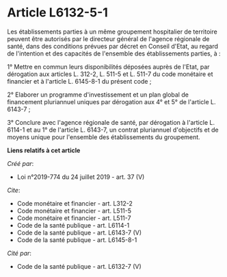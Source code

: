 # Article L6132-5-1

Les établissements parties à un même groupement hospitalier de territoire peuvent être autorisés par le directeur général de
l'agence régionale de santé, dans des conditions prévues par décret en Conseil d'Etat, au regard de l'intention et des
capacités de l'ensemble des établissements parties, à : 

1° Mettre en commun leurs disponibilités déposées auprès de l'Etat, par dérogation aux articles L. 312-2, L. 511-5 et L.
511-7 du code monétaire et financier et à l'article L. 6145-8-1 du présent code ; 

2° Elaborer un programme d'investissement et un plan global de financement pluriannuel uniques par dérogation aux 4° et 5° de
l'article L. 6143-7 ; 

3° Conclure avec l'agence régionale de santé, par dérogation à l'article L. 6114-1 et au 1° de l'article L. 6143-7, un
contrat pluriannuel d'objectifs et de moyens unique pour l'ensemble des établissements du groupement.

**Liens relatifs à cet article**

_Créé par_:

  - Loi n°2019-774 du 24 juillet 2019 - art. 37 (V)

_Cite_:

  - Code monétaire et financier - art. L312-2
  - Code monétaire et financier - art. L511-5
  - Code monétaire et financier - art. L511-7
  - Code de la santé publique - art. L6114-1
  - Code de la santé publique - art. L6143-7 (V)
  - Code de la santé publique - art. L6145-8-1

_Cité par_:

  - Code de la santé publique - art. L6132-7 (V)
